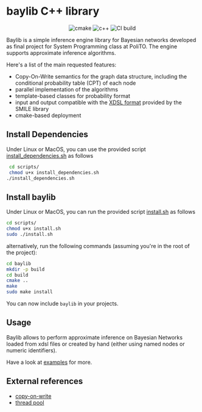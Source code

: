 # baylib C++ library
<p align="center">
 <img alt="cmake" src="https://img.shields.io/badge/cmake-v3.10.0+-green"/>
 <img alt="c++" src="https://img.shields.io/badge/C++-17 | 20-blue.svg?style=flat&logo=c%2B%2B"/> 
 <img alt="CI build" src="https://github.com/mspronesti/baylib/actions/workflows/ci.yml/badge.svg"/> 
</p>

Baylib is a simple inference engine library for Bayesian networks developed as final project for System Programming class at PoliTO.
The engine supports approximate inference algorithms.

Here's a list of the main requested features:
* Copy-On-Write semantics for the graph data structure, including the conditional probability table (CPT) of each node 
* parallel implementation of the algorithms 
* template-based classes for probability format
* input and output compatible with the [XDSL format](https://support.bayesfusion.com/docs/) provided by the SMILE library
* cmake-based deployment

## Install Dependencies
Under Linux or MacOS, you can use 
the provided script [install_dependencies.sh](scripts/install_dependencies.sh) as follows
```bash
 cd scripts/
 chmod u+x install_dependencies.sh
./install_dependencies.sh
```

## Install baylib
Under Linux or MacOS, you can 
run the provided script [install.sh](scripts/install.sh) as follows
```bash
cd scripts/
chmod u+x install.sh
sudo ./install.sh
```
alternatively, run the following commands
(assuming you're in the root of the project):
```bash
cd baylib
mkdir -p build
cd build
cmake ..
make
sudo make install
```
You can now include `baylib` in your projects.
## Usage
Baylib allows to perform approximate inference on Bayesian Networks loaded from xdsl files
or created by hand (either using named nodes or numeric identifiers).

Have a look at [examples](examples) for more.

## External references
* [copy-on-write](https://doc.qt.io/qt-5/qsharedpointer.html)
* [thread pool](https://github.com/bshoshany/thread-pool)
